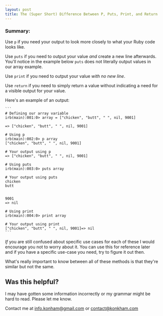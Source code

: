 ```yaml
---
layout: post
title: The (Super Short) Difference Between P, Puts, Print, and Return
---
```


### Summary:
Use `p` if you need your output to look more closely to what your Ruby code looks like.

Use `puts` if you need to output your value *and* create a new line afterwards. You'll notice in the example below `puts` does not literally output values in our array example.

Use `print` if you need to output your value *with no new line*.

Use `return` if you need to simply return a value without indicating a need for a visible output for your value.

Here's an example of an output:

    ```
    # Defining our array variable
    irb(main):001:0> array = ["chicken", "butt", " ", nil, 9001]

    => ["chicken", "butt", " ", nil, 9001]

    # Using p
    irb(main):002:0> p array
    ["chicken", "butt", " ", nil, 9001]

    # Your output using p
    => ["chicken", "butt", " ", nil, 9001]

    # Using puts
    irb(main):003:0> puts array

    # Your output using puts
    chicken
    butt


    9001
    => nil

    # Using print
    irb(main):004:0> print array

    # Your output using print
    ["chicken", "butt", " ", nil, 9001]=> nil
    ```

*If* you are still confused about specific use cases for each of these I would encourage you not to worry about it. You can use this for reference later and if you have a specific use-case you need, try to figure it out then.

What's really important to know between all of these methods is that they're similar but not the same.

## Was this helpful?
I may have gotten some information incorrectly or my grammar might be hard to read. Please let me know.

Contact me at [info.konham@gmail.com](mailto:info.konham@gmail.com) or [contact@konkham.com](mailto:contact@konkham.com)